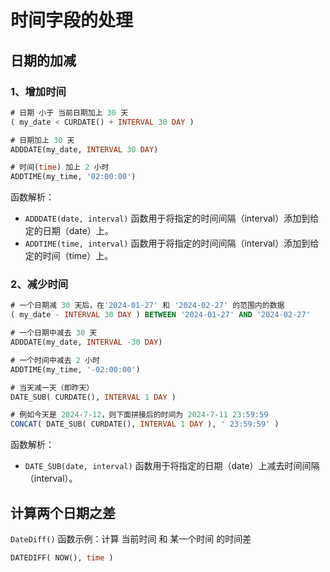 

# 时间字段的处理

## 日期的加减

### 1、增加时间

```sql
# 日期 小于 当前日期加上 30 天
( my_date < CURDATE() + INTERVAL 30 DAY )

# 日期加上 30 天
ADDDATE(my_date, INTERVAL 30 DAY)

# 时间(time) 加上 2 小时
ADDTIME(my_time, '02:00:00')
```

函数解析：

- `ADDDATE(date, interval)` 函数用于将指定的时间间隔（interval）添加到给定的日期（date）上。
- `ADDTIME(time, interval)` 函数用于将指定的时间间隔（interval）添加到给定的时间（time）上。

### 2、减少时间

```sql
# 一个日期减 30 天后，在'2024-01-27' 和 '2024-02-27' 的范围内的数据
( my_date - INTERVAL 30 DAY ) BETWEEN '2024-01-27' AND '2024-02-27'

# 一个日期中减去 30 天
ADDDATE(my_date, INTERVAL -30 DAY)

# 一个时间中减去 2 小时
ADDTIME(my_time, '-02:00:00')

# 当天减一天（即昨天）
DATE_SUB( CURDATE(), INTERVAL 1 DAY )

# 例如今天是 2024-7-12，则下面拼接后的时间为 2024-7-11 23:59:59
CONCAT( DATE_SUB( CURDATE(), INTERVAL 1 DAY ), ' 23:59:59' )
```

函数解析：

- `DATE_SUB(date, interval)` 函数用于将指定的日期（date）上减去时间间隔（interval）。



## 计算两个日期之差

`DateDiff()` 函数示例：计算 当前时间 和 某一个时间 的时间差

```sql
DATEDIFF( NOW(), time )
```

